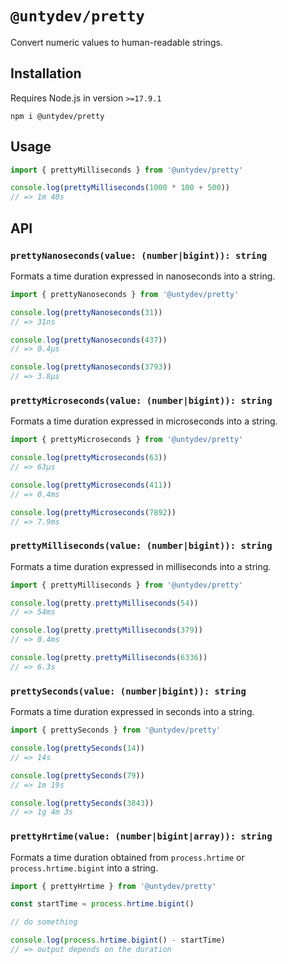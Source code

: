 # `@untydev/pretty`

Convert numeric values to human-readable strings.

## Installation

Requires Node.js in version `>=17.9.1`

```shell
npm i @untydev/pretty
```

## Usage

```js
import { prettyMilliseconds } from '@untydev/pretty'

console.log(prettyMilliseconds(1000 * 100 + 500))
// => 1m 40s
```

## API

### `prettyNanoseconds(value: (number|bigint)): string`

Formats a time duration expressed in nanoseconds into a string.

```js
import { prettyNanoseconds } from '@untydev/pretty'

console.log(prettyNanoseconds(31))
// => 31ns

console.log(prettyNanoseconds(437))
// => 0.4μs

console.log(prettyNanoseconds(3793))
// => 3.8μs
```

### `prettyMicroseconds(value: (number|bigint)): string`

Formats a time duration expressed in microseconds into a string.

```js
import { prettyMicroseconds } from '@untydev/pretty'

console.log(prettyMicroseconds(63))
// => 63μs

console.log(prettyMicroseconds(411))
// => 0.4ms

console.log(prettyMicroseconds(7892))
// => 7.9ms
```

### `prettyMilliseconds(value: (number|bigint)): string`

Formats a time duration expressed in milliseconds into a string.

```js
import { prettyMilliseconds } from '@untydev/pretty'

console.log(pretty.prettyMilliseconds(54))
// => 54ms

console.log(pretty.prettyMilliseconds(379))
// => 0.4ms

console.log(pretty.prettyMilliseconds(6336))
// => 6.3s
```

### `prettySeconds(value: (number|bigint)): string`

Formats a time duration expressed in seconds into a string.

```js
import { prettySeconds } from '@untydev/pretty'

console.log(prettySeconds(14))
// => 14s

console.log(prettySeconds(79))
// => 1m 19s

console.log(prettySeconds(3843))
// => 1g 4m 3s
```

### `prettyHrtime(value: (number|bigint|array)): string`

Formats a time duration obtained from `process.hrtime` or `process.hrtime.bigint` into a string.

```js
import { prettyHrtime } from '@untydev/pretty'

const startTime = process.hrtime.bigint()

// do something

console.log(process.hrtime.bigint() - startTime)
// => output depends on the duration
```
